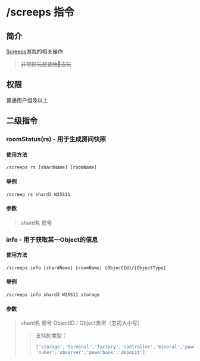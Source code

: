 # /screeps 指令

## 简介

[Screeps](https://screeps.com)游戏的相关操作

> ~~非常好玩赶紧给👴去玩~~

## 权限

普通用户组及以上

## 二级指令

### roomStatus(rs)  - 用于生成房间快照

#### 使用方法

``` QQ_message
/screeps rs [shardName] [roomName]
```

#### 举例

``` QQ_message
/screep rs shard3 W25S11
```

#### 参数

> shard名
> 房号

### info  - 用于获取某一Object的信息

#### 使用方法

``` QQ_message
/screeps info [shardName] [roomName] [ObjectId]/[ObjectType]
```

#### 举例

``` QQ_message
/screeps info shard3 W25S11 storage
```

#### 参数

> shard名
> 房号
> ObjectID / Object类型（忽视大小写）
>> 支持的类型：
>>
>> ``` JavaScript
>> ['storage','terminal','factory','controller','mineral','powerspawn',
>> 'nuker','observer','powerbank','deposit']
>> ```
